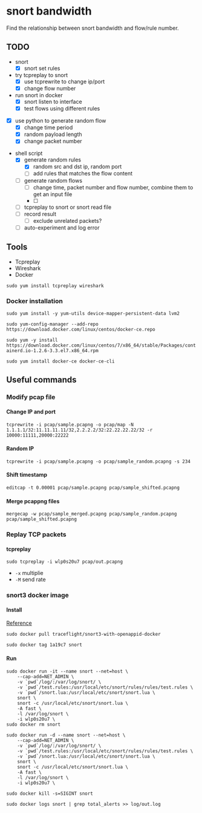 # snort bandwidth
Find the relationship between snort bandwidth and flow/rule number.

## TODO

- snort
    - [x] snort set rules

- try tcpreplay to snort
    - [x] use tcprewrite to change ip/port
    - [x] change flow number

- run snort in docker
    - [x] snort listen to interface
    - [x] test flows using different rules

- [x] use python to generate random flow
    - [x] change time period
    - [x] random payload length
    - [x] change packet number

- shell script
    - [x] generate random rules
        - [x] random src and dst ip, random port
        - [ ] add rules that matches the flow content
    - [ ] generate random flows
        - [ ] change time, packet number and flow number, combine them to get an input file
        - [ ]
    - [ ] tcpreplay to snort or snort read file
    - [ ] record result
        - [ ] exclude unrelated packets?
    - [ ] auto-experiment and log error

## Tools
- Tcpreplay
- Wireshark
- Docker

`sudo yum install tcpreplay wireshark`

### Docker installation
`sudo yum install -y yum-utils device-mapper-persistent-data lvm2`

`sudo yum-config-manager --add-repo https://download.docker.com/linux/centos/docker-ce.repo`

`sudo yum -y install https://download.docker.com/linux/centos/7/x86_64/stable/Packages/containerd.io-1.2.6-3.3.el7.x86_64.rpm`

`sudo yum install docker-ce docker-ce-cli`

## Useful commands

### Modify pcap file

#### Change IP and port
`tcprewrite -i pcap/sample.pcapng -o pcap/map -N 1.1.1.1/32:11.11.11.11/32,2.2.2.2/32:22.22.22.22/32 -r 10000:11111,20000:22222`

#### Random IP
`tcprewrite -i pcap/sample.pcapng -o pcap/sample_random.pcapng -s 234`

#### Shift timestamp
`editcap -t 0.00001 pcap/sample.pcapng pcap/sample_shifted.pcapng`

#### Merge pcappng files
`mergecap -w pcap/sample_merged.pcapng pcap/sample_random.pcapng pcap/sample_shifted.pcapng`

### Replay TCP packets

#### tcpreplay
`sudo tcpreplay -i wlp0s20u7 pcap/out.pcapng`

- `-x` multiplie
- `-M` send rate

### snort3 docker image

#### Install

[Reference](github.com/traceflight/snort3-with-openappid-docker)

`sudo docker pull traceflight/snort3-with-openappid-docker`

`sudo docker tag 1a19c7 snort`

#### Run

```
sudo docker run -it --name snort --net=host \
    --cap-add=NET_ADMIN \
    -v `pwd`/log/:/var/log/snort/ \
    -v `pwd`/test.rules:/usr/local/etc/snort/rules/rules/test.rules \
    -v `pwd`/snort.lua:/usr/local/etc/snort/snort.lua \
    snort \
    snort -c /usr/local/etc/snort/snort.lua \
    -A fast \
    -l /var/log/snort \
    -i wlp0s20u7 \
sudo docker rm snort
```

```
sudo docker run -d --name snort --net=host \
    --cap-add=NET_ADMIN \
    -v `pwd`/log/:/var/log/snort/ \
    -v `pwd`/test.rules:/usr/local/etc/snort/rules/rules/test.rules \
    -v `pwd`/snort.lua:/usr/local/etc/snort/snort.lua \
    snort \
    snort -c /usr/local/etc/snort/snort.lua \
    -A fast \
    -l /var/log/snort \
    -i wlp0s20u7 \
```

```
sudo docker kill -s=SIGINT snort
```

```
sudo docker logs snort | grep total_alerts >> log/out.log
```
